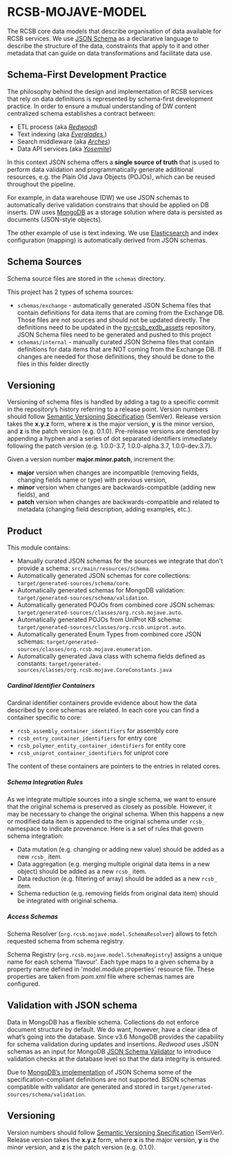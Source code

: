 # RCSB-MOJAVE-MODEL
The RCSB core data models that describe organisation of data available for RCSB services. 
We use [JSON Schema](http://json-schema.org/latest/json-schema-core.html) as a declarative language 
to describe the structure of the data, constraints that apply to it and other metadata that can guide 
on data transformations and facilitate data use.

## Schema-First Development Practice
The philosophy behind the design and implementation of RCSB services that rely on data definitions is represented 
by schema-first development practice.
In order to ensure a mutual understanding of DW content centralized schema establishes a contract between:
- ETL process (aka [_Redwood_](https://github.com/rcsb/rcsb-redwood)) 
- Text indexing (aka [ _Everglades_ ](https://github.com/rcsb/rcsb-everglades))
- Search middleware (aka [_Arches_](https://github.com/rcsb/rcsb-arches))
- Data API services (aka [_Yosemite_](https://github.com/rcsb/rcsb-yosemite)) 

In this context JSON schema offers a **single source of truth** that is used to perform data validation and 
programmatically generate additional resources, e.g. the Plain Old Java Objects (POJOs), which can be reused 
throughout the pipeline.

For example, in data warehouse (DW) we use JSON schemas to automatically derive validation constrains that 
should be applied on DB inserts. DW uses [MongoDB](https://docs.mongodb.com/manual/introduction/) as a storage 
solution where data is persisted as documents (JSON-style objects). 

The other example of use is text indexing. We use [Elasticsearch](https://www.elastic.co) and index configuration 
(mapping) is automatically derived from JSON schemas.

## Schema Sources
Schema source files are stored in the `schemas` directory.

This project has 2 types of schema sources:
- `schemas/exchange` - automatically generated JSON Schema files that contain definitions for data items that are coming
  from the Exchange DB. Those files are not sources and should not be updated directly. The definitions need to be updated
  in the [py-rcsb_exdb_assets](https://github.com/rcsb/py-rcsb_exdb_assets) repository, JSON Schema files need to be
  generated and pushed to this project
- `schemas/internal` - manually curated JSON Schema files that contain definitions for data items that are NOT coming
  from the Exchange DB. If changes are needed for those definitions, they should be done to the files in this folder
  directly

## Versioning
Versioning of schema files is handled by adding a tag to a specific commit in the repository’s history referring
to a release point. Version numbers should follow [Semantic Versioning Specification](https://semver.org/#semantic-versioning-specification-semver)
(SemVer). Release version takes the **x.y.z** form, where **x** is the major version, **y** is the minor version,
and **z** is the patch version (e.g. 0.1.0). Pre-release versions are denoted by appending a hyphen and a series
of dot separated identifiers immediately following the patch version (e.g. 1.0.0-3.7, 1.0.0-alpha.3.7, 1.0.0-dev.3.7).

Given a version number **major.minor.patch**, increment the:

- **major** version when changes are incompatible (removing fields, changing fields name or type) with previous version,
- **minor** version when changes are backwards-compatible (adding new fields), and
- **patch** version when changes are backwards-compatible and related to metadata (changing field description, adding examples, etc.).


## Product
This module contains: 
  - Manually curated JSON schemas for the sources we integrate that don't provide a schema: `src/main/resources/schema`.
  - Automatically generated JSON schemas for core collections: `target/generated-sources/schema/core`.
  - Automatically generated schemas for MongoDB validation: `target/generated-sources/schema/validation`.
  - Automatically generated POJOs from combined core JSON schemas: `target/generated-sources/classes/org.rcsb.mojave.auto`.
  - Automatically generated POJOs from UniProt KB schema:
  `target/generated-sources/classes/org.rcsb.uniprot.auto`.  
  - Automatically generated Enum Types from combined core JSON schemas: `target/generated-sources/classes/org.rcsb.mojave.enumeration`.
  - Automatically generated Java class with schema fields defined as constants: `target/generated-sources/classes/org.rcsb.mojave.CoreConstants.java`

##### Cardinal Identifier Containers
Cardinal identifier containers provide evidence about how the data described by core schemas are related. 
In each core you can find a container specific to core:
 - `rcsb_assembly_container_identifiers` for assembly core
 - `rcsb_entry_container_identifiers` for entry core
 - `rcsb_polymer_entity_container_identifiers` for entity core
 - `rcsb_uniprot_container_identifiers` for uniprot core

The content of these containers are pointers to the entries in related cores.

##### Schema Integration Rules
As we integrate multiple sources into a single schema, we want to ensure that the original schema is preserved 
as closely as possible. However, it may be necessary to change the original schema. When this happens a new or modified 
data item is appended to the original schema under `rcsb_` namespace to indicate provenance. Here is a set of rules that 
govern schema integration:
  - Data mutation (e.g. changing or adding new value) should be added as a new `rcsb_` item.
  - Data aggregation (e.g. merging multiple original data items in a new object) should be added as a new `rcsb_` item.
  - Data reduction (e.g. filtering of array) should be added as a new `rcsb_` item.
  - Schema reduction (e.g. removing fields from original data item) should be integrated with original schema.
  
##### Access Schemas
   
Schema Resolver (`org.rcsb.mojave.model.SchemaResolver`) allows to fetch requested schema from schema registry.
   
Schema Registry (`org.rcsb.mojave.model.SchemaRegistry`) assigns a unique name for each schema 'flavour'.
Each type maps to a given schema by a property name defined in 'model.module.properties' resource file. 
These properties are taken from _pom.xml_ file where schemas names are configured. 

## Validation with JSON schema
Data in MongoDB has a flexible schema. Collections do not enforce document structure by default. We do want, however, 
have a clear idea of what’s going into the database. Since v3.6 MongoDB provides the capability for schema validation 
during updates and insertions. _Redwood_ uses JSON schemas as an input for MongoDB 
[JSON Schema Validator](https://docs.mongodb.com/manual/core/schema-validation/) to introduce 
validation checks at the database level so that the data integrity is ensured.

 Due to [MongoDB’s implementation](https://docs.mongodb.com/manual/reference/operator/query/jsonSchema/#omissions) 
 of JSON Schema some of the specification-compliant definitions are not supported. BSON schemas compatible with validator 
 are generated and stored in `target/generated-sources/schema/validation`.

## Versioning
 Version numbers should follow [Semantic Versioning Specification](https://semver.org/#semantic-versioning-specification-semver) 
(SemVer). Release version takes the **x.y.z** form, where **x** is the major version, **y** is the minor version, 
and **z** is the patch version (e.g. 0.1.0).
